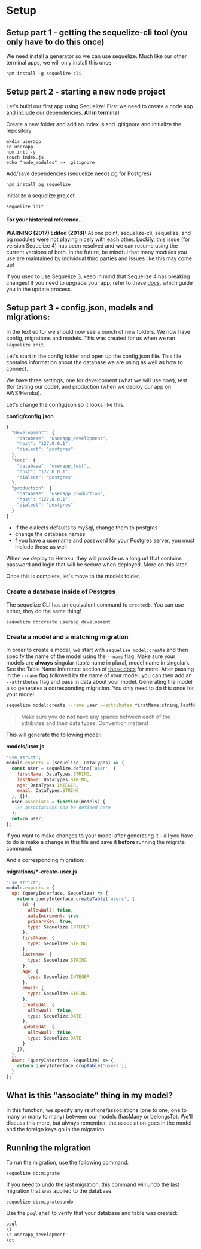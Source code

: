 # Setup

## Setup part 1 - getting the sequelize-cli tool \(you only have to do this once\)

We need install a generator so we can use sequelize. Much like our other terminal apps, we will only install this once.

```text
npm install -g sequelize-cli
```

## Setup part 2 - starting a new node project

Let's build our first app using Sequelize! First we need to create a node app and include our dependencies. **All in terminal**:

Create a new folder and add an index.js and .gitignore and initialize the repository

```text
mkdir userapp
cd userapp
npm init -y
touch index.js
echo "node_modules" >> .gitignore
```

Add/save dependencies \(sequelize needs pg for Postgres\)

```text
npm install pg sequelize
```

Initialize a sequelize project

```text
sequelize init
```

#### For your historical reference...

**WARNING \(2017\) Edited \(2018\):** At one point, sequelize-cli, sequelize, and pg modules were not playing nicely with each other. Luckily, this issue \(for version Sequelize 4\) has been resolved and we can resume using the current versions of both. In the future, be mindful that many modules you use are maintained by individual third parties and issues like this may come up!

If you used to use Sequelize 3, keep in mind that Sequelize 4 has breaking changes! If you need to upgrade your app, refer to these [docs](http://docs.sequelizejs.com/manual/tutorial/upgrade-to-v4.html#breaking-changes), which guide you in the update process.

## Setup part 3 - config.json, models and migrations:

In the text editor we should now see a bunch of new folders. We now have config, migrations and models. This was created for us when we ran `sequelize init`.

Let's start in the config folder and open up the config.json file. This file contains information about the database we are using as well as how to connect.

We have three settings, one for development \(what we will use now\), test \(for testing our code\), and production \(when we deploy our app on AWS/Heroku\).

Let's change the config.json so it looks like this.

**config/config.json**

```javascript
{
  "development": {
    "database": "userapp_development",
    "host": "127.0.0.1",
    "dialect": "postgres"
  },
  "test": {
    "database": "userapp_test",
    "host": "127.0.0.1",
    "dialect": "postgres"
  },
  "production": {
    "database": "userapp_production",
    "host": "127.0.0.1",
    "dialect": "postgres"
  }
}
```

* If the dialects defaults to mySql, change them to postgres
* change the database names
* f you have a username and password for your Postgres server, you must include those as well

When we deploy to Heroku, they will provide us a long url that contains password and login that will be secure when deployed. More on this later.

Once this is complete, let's move to the models folder.

### Create a database inside of Postgres

The sequelize CLI has an equivalent command to `createdb`. You can use either, they do the same thing!

```text
sequelize db:create userapp_development
```

### Create a model and a matching migration

In order to create a model, we start with `sequelize model:create` and then specify the name of the model using the `--name` flag. Make sure your models are **always** singular \(table name in plural, model name in singular\). See the Table Name Inference section of [these docs](https://sequelize.org/master/manual/model-basics.html#:~:text=Models%20are%20the%20essence%20of,and%20their%20data%20types) for more. After passing in the `--name` flag followed by the name of your model, you can then add an `--attributes` flag and pass in data about your model. Generating the model also generates a corresponding migration. You only need to do this once for your model.

```bash
sequelize model:create --name user --attributes firstName:string,lastName:string,age:integer,email:string
```

> Make sure you do **not** have any spaces between each of the attributes and their data types. Convention matters!

This will generate the following model:



**models/user.js**

```javascript
'use strict';
module.exports = (sequelize, DataTypes) => {
  const user = sequelize.define('user', {
    firstName: DataTypes.STRING,
    lastName: DataTypes.STRING,
    age: DataTypes.INTEGER,
    email: DataTypes.STRING
  }, {});
  user.associate = function(models) {
    // associations can be defined here
  };
  return user;
};
```

If you want to make changes to your model after generating it - all you have to do is make a change in this file and save it **before** running the migrate command.

And a corresponding migration:

**migrations/\*-create-user.js**

```javascript
'use strict';
module.exports = {
  up: (queryInterface, Sequelize) => {
    return queryInterface.createTable('users', {
      id: {
        allowNull: false,
        autoIncrement: true,
        primaryKey: true,
        type: Sequelize.INTEGER
      },
      firstName: {
        type: Sequelize.STRING
      },
      lastName: {
        type: Sequelize.STRING
      },
      age: {
        type: Sequelize.INTEGER
      },
      email: {
        type: Sequelize.STRING
      },
      createdAt: {
        allowNull: false,
        type: Sequelize.DATE
      },
      updatedAt: {
        allowNull: false,
        type: Sequelize.DATE
      }
    });
  },
  down: (queryInterface, Sequelize) => {
    return queryInterface.dropTable('users');
  }
};
```

## What is this "associate" thing in my model?

In this function, we specify any relations/associations \(one to one, one to many or many to many\) between our models \(hasMany or belongsTo\). We'll discuss this more, but always remember, the association goes in the model and the foreign keys go in the migration.

## Running the migration

To run the migration, use the following command.

```text
sequelize db:migrate
```

If you need to undo the last migration, this command will undo the last migration that was applied to the database.

```text
sequelize db:migrate:undo
```

Use the  `psql` shell to verify that your database and table was created:

```bash
psql
\l
\c userapp_development
\dt 

```
